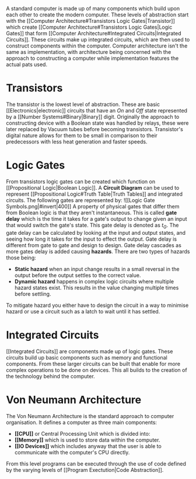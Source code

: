 A standard computer is made up of many components which build upon each other to create the modern computer. These levels of abstraction start with the [[Computer Architecture#Transistors Logic Gates|Transistor]] which create [[Computer Architecture#Transistors Logic Gates|Logic Gates]] that form [[Computer Architecture#Integrated Circuits|Integrated Circuits]]. These circuits make up integrated circuits, which are then used to construct components within the computer. Computer architecture isn't the same as implementation, with architecture being concerned with the approach to constructing a computer while implementation features the actual pats used.

# Transistors
The transistor is the lowest level of abstraction. These are basic [[Electronics|electronic]] circuits that have an *On* and *Off* state represented by a [[Number Systems#Binary|Binary]] digit. Originally the approach to constructing device with a Boolean state was handled by relays, these were later replaced by Vacuum tubes before becoming transistors. Transistor's digital nature allows for them to be small in comparison to their predecessors with less heat generation and faster speeds.

# Logic Gates
From transistors logic gates can be created which function on [[Propositional Logic|Boolean Logic]]. A **Circuit Diagram** can be used to represent [[Propositional Logic#Truth Table|Truth Tables]] and integrated circuits. The following gates are represented by:
![[Logic Gate Symbols.png|#invert|400]]
A property of physical gates that differ them from Boolean logic is that they aren't instantaneous. This is called **gate delay** which is the time it takes for a gate's output to change given an input that would switch the gate's state. This gate delay is denoted as $t_G$. The gate delay can be calculated by looking at the input and output states, and seeing how long it takes for the input to effect the output. Gate delay is different from gate to gate and design to design. Gate delay cascades as more gates delay is added causing **hazards**. There are two types of hazards those being:
- **Static hazard** when an input change results in a small reversal in the output before the output settles to the correct value.
- **Dynamic hazard** happens in complex logic circuits where multiple hazard states exist. This results in the value changing multiple times before settling.

To mitigate hazard you either have to design the circuit in a way to minimise hazard or use a circuit such as a latch to wait until it has settled.

# Integrated Circuits
[[Integrated Circuits]] are components made up of logic gates. These circuits build up basic components such as memory and functional components. From these larger circuits can be built that enable for more complex operations to be done on devices. This all builds to the creation of the technology behind the computer.

# Von Neumann Architecture
The Von Neumann Architecture is the standard approach to computer organisation. It defines a computer as three main components:
- **[[CPU]]** or Central Processing Unit which is divided into:
- **[[Memory]]** which is used to store data within the computer.
- **[[IO Devices]]** which includes anyway that the user is able to communicate with the computer's CPU directly.

From this level programs can be executed through the use of code defined by the varying levels of [[Program Exectution|Code Abstraction]].
